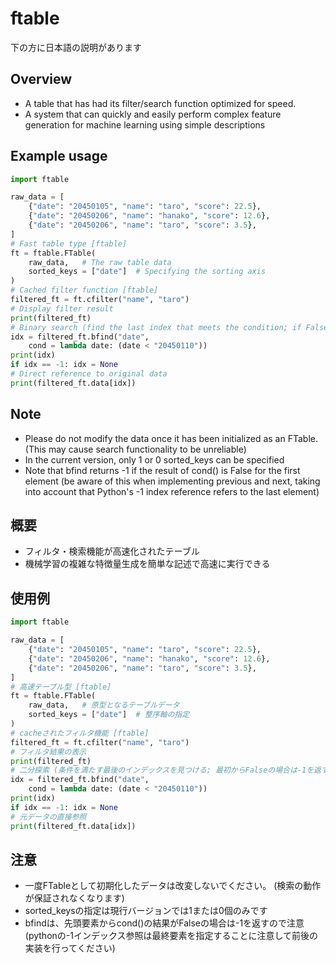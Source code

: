 # ftable

下の方に日本語の説明があります

## Overview
- A table that has had its filter/search function optimized for speed.
- A system that can quickly and easily perform complex feature generation for machine learning using simple descriptions

## Example usage
```python
import ftable

raw_data = [
	{"date": "20450105", "name": "taro", "score": 22.5},
	{"date": "20450206", "name": "hanako", "score": 12.6},
	{"date": "20450206", "name": "taro", "score": 3.5},
]
# Fast table type [ftable]
ft = ftable.FTable(
	raw_data,	# The raw table data
	sorted_keys = ["date"]	# Specifying the sorting axis
)
# Cached filter function [ftable]
filtered_ft = ft.cfilter("name", "taro")
# Display filter result
print(filtered_ft)
# Binary search (find the last index that meets the condition; if False from the beginning, return -1) [ftable]
idx = filtered_ft.bfind("date",
	cond = lambda date: (date < "20450110"))
print(idx)
if idx == -1: idx = None
# Direct reference to original data
print(filtered_ft.data[idx])
```

## Note
- Please do not modify the data once it has been initialized as an FTable. (This may cause search functionality to be unreliable)
- In the current version, only 1 or 0 sorted_keys can be specified
- Note that bfind returns -1 if the result of cond() is False for the first element (be aware of this when implementing previous and next, taking into account that Python's -1 index reference refers to the last element)


## 概要
- フィルタ・検索機能が高速化されたテーブル
- 機械学習の複雑な特徴量生成を簡単な記述で高速に実行できる

## 使用例
```python
import ftable

raw_data = [
	{"date": "20450105", "name": "taro", "score": 22.5},
	{"date": "20450206", "name": "hanako", "score": 12.6},
	{"date": "20450206", "name": "taro", "score": 3.5},
]
# 高速テーブル型 [ftable]
ft = ftable.FTable(
	raw_data,	# 原型となるテーブルデータ
	sorted_keys = ["date"]	# 整序軸の指定
)
# cacheされたフィルタ機能 [ftable]
filtered_ft = ft.cfilter("name", "taro")
# フィルタ結果の表示
print(filtered_ft)
# 二分探索 (条件を満たす最後のインデックスを見つける; 最初からFalseの場合は-1を返す) [ftable]
idx = filtered_ft.bfind("date",
	cond = lambda date: (date < "20450110"))
print(idx)
if idx == -1: idx = None
# 元データの直接参照
print(filtered_ft.data[idx])
```

## 注意
- 一度FTableとして初期化したデータは改変しないでください。 (検索の動作が保証されなくなります)
- sorted_keysの指定は現行バージョンでは1または0個のみです
- bfindは、先頭要素からcond()の結果がFalseの場合は-1を返すので注意 (pythonの-1インデックス参照は最終要素を指定することに注意して前後の実装を行ってください)
